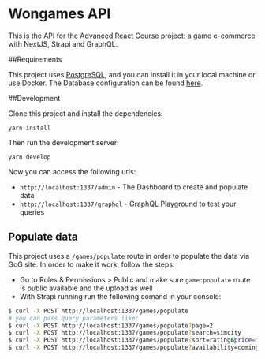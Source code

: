 # Wongames API

This is the API for the [Advanced React Course](https://reactavancado.com.br/) project: a game e-commerce with NextJS, Strapi and GraphQL.

##Requirements 

This project uses [PostgreSQL](https://www.postgresql.org/), and you can install it in your local machine or use Docker. The Database configuration can be found [here](https://github.com/danielacb/course_wongames-api/blob/main/config/database.js).

##Development

Clone this project and install the dependencies:
```
yarn install
```

Then run the development server:
```
yarn develop
```
Now you can access the following urls:
- `http://localhost:1337/admin` - The Dashboard to create and populate data
- `http://localhost:1337/graphql` - GraphQL Playground to test your queries

## Populate data

This project uses a `/games/populate` route in order to populate the data via GoG site.
In order to make it work, follow the steps:

- Go to Roles & Permissions > Public and make sure `game:populate` route is public available and the upload as well
- With Strapi running run the following comand in your console:

```bash
$ curl -X POST http://localhost:1337/games/populate
# you can pass query parameters like:
$ curl -X POST http://localhost:1337/games/populate?page=2
$ curl -X POST http://localhost:1337/games/populate?search=simcity
$ curl -X POST http://localhost:1337/games/populate?sort=rating&price=free
$ curl -X POST http://localhost:1337/games/populate?availability=coming&sort=popularity
```
